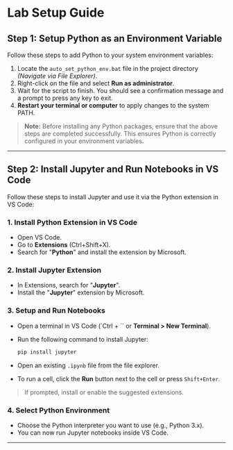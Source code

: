 # Lab Setup Guide

## Step 1: Setup Python as an Environment Variable

Follow these steps to add Python to your system environment variables:

1. Locate the `auto_set_python_env.bat` file in the project directory *(Navigate via File Explorer)*.
2. Right-click on the file and select **Run as administrator**.
3. Wait for the script to finish. You should see a confirmation message and a prompt to press any key to exit.
4. **Restart your terminal or computer** to apply changes to the system PATH.

> **Note:**
> Before installing any Python packages, ensure that the above steps are completed successfully. This ensures Python is correctly configured in your environment variables.

---

## Step 2: Install Jupyter and Run Notebooks in VS Code

Follow these steps to install Jupyter and use it via the Python extension in VS Code:

### 1. Install Python Extension in VS Code

* Open VS Code.
* Go to **Extensions** (Ctrl+Shift+X).
* Search for "**Python**" and install the extension by Microsoft.

### 2. Install Jupyter Extension

* In Extensions, search for "**Jupyter**".
* Install the "**Jupyter**" extension by Microsoft.

### 3. Setup and Run Notebooks

* Open a terminal in VS Code (\`Ctrl + \`\` or **Terminal > New Terminal**).
* Run the following command to install Jupyter:

  ```bash
  pip install jupyter
  ```
* Open an existing `.ipynb` file from the file explorer.
* To run a cell, click the **Run** button next to the cell or press `Shift+Enter`.

> If prompted, install or enable the suggested extensions.

### 4. Select Python Environment

* Choose the Python interpreter you want to use (e.g., Python 3.x).
* You can now run Jupyter notebooks inside VS Code.

---
